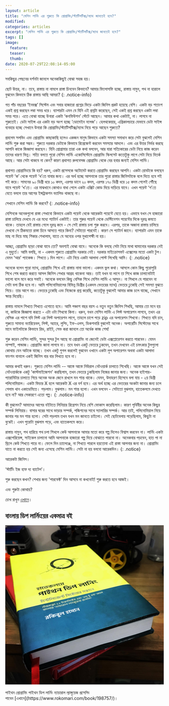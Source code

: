 ```yaml
---
layout: article
title: "মেশিন লার্নিং এর শুরুতে কি প্রোগ্রামিং/স্ট্যাটিসটিক্স/ম্যাথ জানতেই হবে?"
modified:
categories: articles
excerpt: "মেশিন লার্নিং এর শুরুতে কি প্রোগ্রামিং/স্ট্যাটিসটিক্স/ম্যাথ জানতেই হবে?"
tags: []
image:
  feature:
  teaser:
  thumb:
date: 2020-07-29T22:08:14-05:00
---
```


সবকিছুর পেছনের দর্শনটা জানলে অনেককিছুই বোঝা সহজ হয়।

ছোট উত্তর, না। তবে, রাস্তায় না নামলে রাস্তা চিনবেন কিভাবে? আমার ফিলোসফি হচ্ছে, রাস্তায় নামুন, পথ না হারালে বুঝবেন কিভাবে ঠিক রাস্তায় আছি আমরা?
{: .notice-info}

গত পাঁচ বছরের ‘ইনবক্স’ সিস্টেম এবং সবার হাজারো প্রশ্নের ভিড়ে একটা জিনিস প্রকট হয়েছে বেশি। একটা বড় শতাংশ একই প্রশ্ন করছেন লম্বা সময় ধরে। ব্যাপারটা এমন যে যিনি এই প্রশ্নটা করেছেন, সেই একই প্রশ্ন করছেন একটা লম্বা সময় পরে। এতে বোঝা যাচ্ছে উনারা একটা ‘কনফিউশন’ স্টেটে আছেন। আমার কথা একটাই, না। লাগবে না শুরুতেই। ডেটা সাইন্স এর একটা বড় অংশ হচ্ছে ‘ডোমেইন নলেজ’। হেলথকেয়ার, এগ্রিকালচারে যেভাবে ডেটা সাইন্স ব্যবহার হচ্ছে সেখানে উনারা কি প্রোগ্রামিং/স্ট্যাটিসটিক্স/ম্যাথ নিয়ে পড়ে আছেন শুরুতে?

প্রবলেম সলভিং এবং প্রোগ্রামিং কাছাকাছি হলেও একজন মানুষ কিভাবে একটা সমস্যা সমাধান করে সেটা বুঝলেই মেশিন লার্নিং শুরু করা সম্ভব। শুরুতে দরকার ডেটাকে কিভাবে রিপ্রেজেন্ট করবেন সমস্যার আদলে। এবং এর উত্তর নির্ভর করছে আপনি কাকে জিজ্ঞাসা করছেন। যিনি প্রোগ্রামার তারা এক কথা বলবেন, আর যারা সত্যিকারের ডেটা নিয়ে কাজ করেন তাদের ধারণা ভিন্ন। সত্যি বলতে পুরো মেশিন লার্নিং একোসিস্টেমে প্রোগ্রামিং স্কিলসেট কতোটুকু লাগে সেটা নিয়ে বিতর্ক আছে। আর সেটা থাকবে না কেন? কারণ প্রথাগত রুলবেসজ প্রোগ্রামিং থেকে বের হবার জন্যই মেশিন লার্নিং।

প্রথাগত প্রোগ্রামিংয়ে কি হয়? ধরুন, একটা প্রসেসকে অটোমেট করতে প্রোগ্রামিং করছেন আপনি। একটা রোবটকে বলছেন পয়েন্ট ‘ক’ থেকে পয়েন্ট ‘খ’তে যাবার জন্য। এর অর্থ হচ্ছে আপনাকে তার পুরো রাস্তার জিনিসটাকে বলে দিতে হবে পই পই করে। সামনের ৯০ ডিগ্রী ধরে ১০ কদম, এরপর ডানে ২০ কদম, এরপর ১৭০ ডিগ্রী ধরে ১৫ কদম গেলেই পৌঁছে যাবে পয়েন্ট ‘খ’তে। এর মাঝখানে কোথাও বাধা পেলে একটা এক্সিট কোড দিয়ে দাড়িয়ে যাবে। এখন পয়েন্ট ‘গ’তে যেতে বললে তার আগের ইন্সট্রাকশন ভ্যালিড থাকছে না।

সেখানে মেশিন লার্নিং কি করবে?
{: .notice-info}

মেশিনকে অনেকগুলো রাস্তা শেখাবো কিভাবে একটা পয়েন্ট থেকে আরেকটা পয়েন্টে যেতে হয়। এভাবে যখন সে হাজারো রাস্তা চালিয়ে দেখবে যে এর মধ্যে প্যাটার্ন একটাই। তার শুরুর পয়েন্ট থেকে ডেস্টিনেশন পয়েন্টের দিকে দূরত্ব কমতে থাকে। তাহলে যেই রাস্তায় গেলে দূরত্ব কমে - সে সেই রাস্তায় চলা শুরু করবে। এরপর, তাকে অজানা রাস্তায় চালিয়ে দেখবো সে ঠিকমতো রাস্তা চিনে আসতে পারে কিনা? সেটাতো পারবেই। কারণ সে প্যাটার্ন জানে। ব্যাপারটা এমন তাকে মাছ না দিয়ে মাছ শিকার শেখালাম, যাতে যে অন্যের ওপর মুখাপেক্ষী না হয়।

আচ্ছা, প্রোগ্রামিং ছাড়া বোঝা যাবে তো? অবশ্যই বোঝা যাবে। অনেকে কি বলছে সেটা নিয়ে মাথা ঘামানোর দরকার নেই এ মুহুর্তে। আমি বলছি, না - একদম শুরুতে প্রোগ্রামিং দরকার নেই। দরকার মাইক্রোসফট এক্সেলের মতো একটা টুল। যেমন ‘আর’ প্যাকেজ। শিখতে ১ দিন লাগে। এটা নিয়ে একটা আলাদা পোস্ট লিখেছি আমি।
{: .notice}

অনেকে বলেন পুরো ম্যাথ, প্রোগ্রামিং শিখে এই রাস্তায় নামা ভালো। একদম ভুল কথা। আসলে কোন কিছু পুরোপুরি শিখে শেষ করতে করতে আসল জিনিস শেখার আগ্রহ থাকেনা আর। তাই যখন যা লাগে তা শিখে কাজ চালানোটাই ভালো বলে মনে করে সবাই। অনেকে বলবেন কিছু বেসিক শিখে মেশিন লার্নিং এ আসুন। না শিখলে যে পারবেন না সেটা বলা ঠিক হবে না। আমি পলিনোমিয়ালের বিভিন্ন ডিগ্রীর (একদম ভেতরের ম্যাথ) ভেতরে ঢুকেছি সেই সমস্যা বুঝতে গিয়ে। তার আগে নয়। ভেতরে ঢুকেছি এবং নিজেকে প্রশ্ন করেছি, কতোটুকু বুঝলেই আমার কাজ চলে যাচ্ছে, সেখানে ক্ষান্ত দিয়েছি।

রাস্তায় নামলে শিখতে শিখতে এগোতে হবে। আমি পঞ্চাশ বছর বয়স এ নতুন নতুন জিনিস শিখছি, আমার তো মনে হয় না, কাউকে জিজ্ঞাসা করতে - এটা ওটা শিখবো কিনা। ধরুন, যখন মেশিন লার্নিং এ লিস্ট অপারেশন লাগবে, তখন এর বেসিক এর পাশে যদি লিস্ট এর লিস্ট অপারেশন লাগে, তাহলে চাপে পড়ে zip এর অপারেশন শিখবো। শিখতে যদি চান, শুরুতে সামান্য ভ্যারিয়েবল, লিস্ট, অ্যারে, লুপিং, ইফ-এলস, ডিকশনারি বুঝলেই অনেক। অপারেটিং সিস্টেমের সাথে মানে ফাইলটাকে কিভাবে রিড, রাইট, সেভ করা জানলে তো অর্ধেক কাজ শেষ!

শুরু করেন মেশিন লার্নিং, সুন্দর সুন্দর টুল আছে যা প্রোগ্রামিং না জেনেই ডেটা এক্সপ্লোরেশন করতে পারবেন। যেমন নাম্পাই, পান্ডাজ। প্রোগ্রামিং জানা লাগবে না। তবে যখন একটু ভেতরে ঢুকবেন, তখন দেখবেন এই চমৎকার টুলগুলো কোথায় যেন আটকে যাচ্ছে। তখন একটু গুগল করলেই বুঝবেন ওখানে একটা লুপ অপারেশন অথবা একটা আলাদা ফাংশন বানালে একই জিনিস বার বার লিখতে হবে না।

আমার কথাই ধরুন। শুরুতে মেশিন লার্নিং -- আস্তে আস্তে নিউরাল নেটওয়ার্ক চালাতে শিখেছি। আস্তে আস্তে যখন সেই নেটওয়ার্ককে একটু 'কাস্টমাইজেশন' করছিলাম, তখন ভেতরে ঢুকছিলাম নিজের জানার জন্য। অনেক হাইপার-প্যারামিটার চালাতে গিয়ে অনেক অংক জেনে রাখলে মন শান্ত থাকে। যেমন, উদাহরণ হিসেবে বলা যায় - ২য় ডিগ্রী পলিনোমিয়াল। একটা ফিচার X হলে আরেকটা X এর বর্গ হবে। এর অর্থ হচ্ছে এর ভেতরের অংকটা জানার জন্য চলে গেলাম খান একাডেমিতে। পড়লাম। বুঝলাম। মন শান্ত হলো। এখন বলবেন - সেটাতো বুঝলাম, হাতেকলমে দেখতে হবে না? আর সেকারণে এতো গল্প।
{: .notice-info}

কী বুঝলেন? আমাদের আগের বইটাতে লিনিয়ার রিগ্রেশন নিয়ে বেশি ফোকাস করেছিলাম। কারণ পৃথিবীর অনেক কিছুর সম্পর্ক লিনিয়ার। বাসার ঘরের সাথে ভাড়ার সম্পর্ক, পজিশনের সাথে স্যালারির সম্পর্ক। আর তাই, পলিনোমিয়াল নিয়ে জানার পর মন শান্ত হলো। সেটা পড়লাম তখন যখন মন জানতে চাইলো। সেই ছোটবেলায় পড়েছিলাম, কিছুটা না বুঝেই। এখন পুরোটা বুঝলাম পড়ে, এবং হাতেকলমে করে।

রাস্তায় নামুন, পথ হারিয়ে পথ চলা শিখলে কেউ আপনাকে আমার মতো করে গল্প দিলেও বিশ্বাস করবেন না। লার্নিং একটা এক্সপেরিয়েন্স, সাইকেল চালানো আমি আপনাকে হাজারো গল্প দিয়ে বোঝাতে পারবো না। অনেকবার পড়বেন, হাত পা না ছ়িলে কেউ শিখতে পারে না। ফেলে দিন চ্যালেঞ্জে, না শিখতে পারলে হয়তোবা এই রাস্তা আপনার জন্য না। প্রোগ্রামিং যাতে না করতে হয় সেই জন্য এসেছে মেশিন লার্নিং। সেটা না হয় বলবো আরেকদিন।
{: .notice}

আরেকটা জিনিস।

‘স্টার্টিং ইজ হাফ দ্য ব্যাটেল’।

শুরু করছেন কখন? শেখার জন্য 'পারফেক্ট' দিন আসবে না কখনোই! শুরু করতে হবে আজই।

এবং শুরুটা কোথায়?

চোখ রাখুন [এখানে](https://aiwithr.github.io/resources/)।

## বাংলায় ডিপ লার্নিংয়ের একমাত্র বই

![ডিপ লার্নিং এর বাংলা বই](../../images/dlbook.jpg)
<div class="badges">
	<span class="badge info">পাইথন প্রোগ্রামিং</span>
	<span class="badge danger">পাইথন ডিপ লার্নিং</span>
	<span class="badge success">ন্যাচারাল ল্যাঙ্গুয়েজ প্রসেসিং</span>
</div>
পাবেন [এখানে](https://www.rokomari.com/book/198757/)।